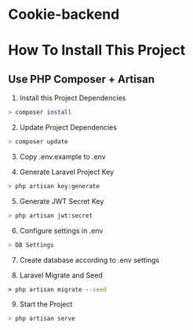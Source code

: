# Cookie-backend

How To Install This Project
===

Use PHP Composer + Artisan
---

1. Install this Project Dependencies
```bash
> composer install
```

2. Update Project Dependencies
```bash
> composer update
```

3. Copy .env.example to .env

4. Generate Laravel Project Key
```bash
> php artisan key:generate
```

5. Generate JWT Secret Key
```bash
> php artisan jwt:secret
```

6. Configure settings in .env
```bash
> DB Settings
```  

7. Create database according to .env settings

8. Laravel Migrate and Seed
```cmd
> php artisan migrate --seed
```

9. Start the Project
```bash
> php artisan serve
```
